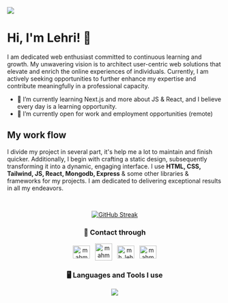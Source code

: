 <img src="img/Banner.png"/>



# Hi, I'm Lehri! 👋
I am dedicated web enthusiast committed to continuous learning and growth. My unwavering vision is to architect user-centric web solutions that elevate and enrich the online experiences of individuals. Currently, I am actively seeking opportunities to further enhance my expertise and contribute meaningfully in a professional capacity.

- 🌱 I’m currently learning Next.js and more about JS & React, and I believe every day is a learning opportunity.
- 👯 I’m currently open for work and employment opportunities (remote)

## My work flow
I divide my project in several part, it's help me a lot to maintain and finish quicker.  Additionally, I begin with crafting a static design, subsequently transforming it into a dynamic, engaging interface. I use **HTML, CSS, Tailwind, JS, React, Mongodb, Express** & some other libraries & frameworks for my projects. I am dedicated to delivering exceptional results in all my endeavors.

<br>
<p align="center">
<a href="https://git.io/streak-stats"><img src="https://streak-stats.demolab.com?user=mhlehri&theme=shadow-blue&date_format=M%20j%5B%2C%20Y%5D" alt="GitHub Streak" /></a>
  
<h3 align="center">🚀 Contact through</h3>
<p align="center">
<a href="https://linkedin.com/in/mahmud-hassan-lehri" target="blank"><img align="center" src="https://raw.githubusercontent.com/rahuldkjain/github-profile-readme-generator/master/src/images/icons/Social/linked-in-alt.svg" alt="mahmud-hassan-lehri" height="30" width="40" /></a>
&nbsp;
  <a href="mailto:lehrimirza101@gmail.com" target="blank"><img align="center" src="https://www.freeiconspng.com/uploads/blue-envelope-icon-24.png" alt="mahmudhassanlehri" height="40" width="40" /></a>
&nbsp;
  <a href="https://twitter.com/mh_lehri" target="blank"><img align="center" src="https://raw.githubusercontent.com/rahuldkjain/github-profile-readme-generator/master/src/images/icons/Social/twitter.svg" alt="mh_lehri" height="30" width="40" /></a>
&nbsp;
  <a href="https://fb.com/mahmudhassanlehri" target="blank"><img align="center" src="https://raw.githubusercontent.com/rahuldkjain/github-profile-readme-generator/master/src/images/icons/Social/facebook.svg" alt="mahmudhassanlehri" height="30" width="40" /></a>
</p>

<h3 align="center">🖥️ Languages and Tools I use</h3>
 <p align="center">
  <a href="https://skillicons.dev">
    <img src="https://skillicons.dev/icons?i=html,css,js,tailwind,bootstrap,react,express,mongodb,firebase" />
  </a>
   </p>
</p>
</p>

